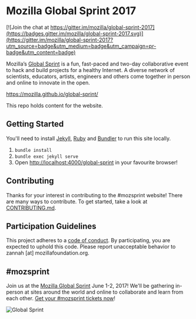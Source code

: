 # Mozilla Global Sprint 2017

[![Join the chat at https://gitter.im/mozilla/global-sprint-2017](https://badges.gitter.im/mozilla/global-sprint-2017.svg)](https://gitter.im/mozilla/global-sprint-2017?utm_source=badge&utm_medium=badge&utm_campaign=pr-badge&utm_content=badge)

Mozilla’s [Global Sprint](https://mozilla.github.io/global-sprint/) is a fun, fast-paced and two-day collaborative event to hack and build projects for a healthy Internet. A diverse network of scientists, educators, artists, engineers and others come together in person and online to innovate in the open.

https://mozilla.github.io/global-sprint/

This repo holds content for the website.

## Getting Started

You'll need to install [Jekyll](https://jekyllrb.com/), [Ruby](https://www.ruby-lang.org/en/) and [Bundler](http://bundler.io/) to run this site locally.

1. `bundle install`
2. `bundle exec jekyll serve`
3. Open [http://localhost:4000/global-sprint](http://localhost:4000/global-sprint) in your favourite browser!

## Contributing

Thanks for your interest in contributing to the #mozsprint website! There are many ways to contribute. To get started, take a look at [CONTRIBUTING.md](CONTRIBUTING.md).

## Participation Guidelines

This project adheres to a [code of conduct](CODE_OF_CONDUCT.md). By participating, you are expected to uphold this code. Please report unacceptable behavior to zannah [at] mozillafoundation.org.

## #mozsprint

Join us at the [Mozilla Global Sprint](http://mozilla.github.io/global-sprint/) June 1-2, 2017! We'll be gathering in-person at sites around the world and online to collaborate and learn from each other. [Get your #mozsprint tickets now](http://mozilla.github.io/global-sprint/)!

![Global Sprint](https://cloud.githubusercontent.com/assets/617994/24632585/b2b07dcc-1892-11e7-91cf-f9e473187cf7.png)
